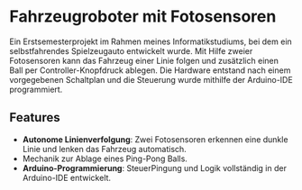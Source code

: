 # Fahrzeugroboter mit Fotosensoren

Ein Erstsemesterprojekt im Rahmen meines Informatikstudiums, bei dem ein selbstfahrendes Spielzeugauto entwickelt wurde. Mit Hilfe zweier Fotosensoren kann das Fahrzeug einer Linie folgen und zusätzlich einen Ball per Controller-Knopfdruck ablegen. Die Hardware entstand nach einem vorgegebenen Schaltplan und die Steuerung wurde mithilfe der Arduino-IDE programmiert.

## Features
- **Autonome Linienverfolgung**: Zwei Fotosensoren erkennen eine dunkle Linie und lenken das Fahrzeug automatisch.  
- Mechanik zur Ablage eines Ping-Pong Balls.  
- **Arduino-Programmierung**: SteuerPingung und Logik vollständig in der Arduino-IDE entwickelt.